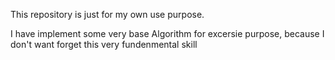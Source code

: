 This repository is just for my own use purpose.

I have implement some very base Algorithm for excersie purpose, because I don't want forget this very fundenmental skill

